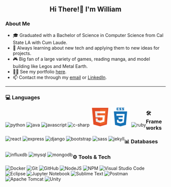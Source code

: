 <div align="center">
  <h2>Hi There!👋 I'm William</h2>
</div>

### About Me
- 🎓 Graduated with a Bachelor of Science in Computer Science from Cal State LA with Cum Laude.
- 📜 Always learning about new tech and applying them to new ideas for projects.
- 🎮 Big fan of a large variety of games, reading manga, and model building like Legos and Metal Earth.
- 👨‍💻 See my portfolio [here](https://willzerrs.github.io).
- 📫 Contact me through my [email](mailto:williamleung114@gmail.com) or [LinkedIn](https://www.linkedin.com/in/williamleung114/).

---
<!-- <img src="" alt="" width=60px height=60px> -->
### 💻 Languages
<div style="float:left;">
  <img src="https://user-images.githubusercontent.com/25181517/183423507-c056a6f9-1ba8-4312-a350-19bcbc5a8697.png" alt="python" width=60px height=60px>
  <img src="https://user-images.githubusercontent.com/25181517/117201156-9a724800-adec-11eb-9a9d-3cd0f67da4bc.png" alt="java" width=60px height=60px>
  <img src="https://user-images.githubusercontent.com/25181517/117447155-6a868a00-af3d-11eb-9cfe-245df15c9f3f.png" alt="javascript" width=60px height=60px>
  <img src="https://user-images.githubusercontent.com/25181517/121405384-444d7300-c95d-11eb-959f-913020d3bf90.png" alt="c-sharp" width=60px height=60px>
  <img src="https://github.com/devicons/devicon/blob/master/icons/html5/html5-original.svg" alt="html" width=60px height=60px>
  <img src="https://github.com/devicons/devicon/blob/master/icons/css3/css3-plain-wordmark.svg" alt="css" width=60px height=60px>
  <img src="https://user-images.githubusercontent.com/25181517/192603745-7d34df9e-7756-4756-a539-6a61badf7a80.png" alt="ruby" width=60px height=60px>
</div>

### 🛠️ Frameworks
<div style="float:left;">
  <img src="https://user-images.githubusercontent.com/25181517/183897015-94a058a6-b86e-4e42-a37f-bf92061753e5.png" alt="react" width=60px height=60px>
  <img src="https://user-images.githubusercontent.com/25181517/183859966-a3462d8d-1bc7-4880-b353-e2cbed900ed6.png" alt="express" width=60px height=60px>
  <img src="https://github.com/marwin1991/profile-technology-icons/assets/62091613/9bf5650b-e534-4eae-8a26-8379d076f3b4" alt="django" width=60px height=60px>
  <img src="https://user-images.githubusercontent.com/25181517/183898054-b3d693d4-dafb-4808-a509-bab54cf5de34.png" alt="bootstrap" width=60px height=60px>
  <img src="https://user-images.githubusercontent.com/25181517/192158956-48192682-23d5-4bfc-9dfb-6511ade346bc.png" alt="sass" width=60px height=60px>
  <img src="https://miro.medium.com/v2/resize:fit:600/1*ThcllHZuDgpCMUCjYLqQag.png" alt="jekyll" width=auto height=60px>
</div>

### 📊 Databases
<div style="float:left;">
  <img src="https://static-00.iconduck.com/assets.00/influxdb-icon-252x256-lkngj47t.png" alt="influxdb" width=60px height=60px>
  <img src="https://user-images.githubusercontent.com/25181517/183896128-ec99105a-ec1a-4d85-b08b-1aa1620b2046.png" alt="mysql" width=60px height=60px>
  <img src="https://user-images.githubusercontent.com/25181517/182884177-d48a8579-2cd0-447a-b9a6-ffc7cb02560e.png" alt="mongodb" width=60px height=60px>
</div>

### ⚙️ Tools & Tech
![Docker](https://img.shields.io/badge/docker-%230db7ed.svg?style=for-the-badge&logo=docker&logoColor=white)
![Git](https://img.shields.io/badge/git-%23F05033.svg?style=for-the-badge&logo=git&logoColor=white)
![GitHub](https://img.shields.io/badge/github-%23121011.svg?style=for-the-badge&logo=github&logoColor=white)
![NodeJS](https://img.shields.io/badge/node.js-6DA55F?style=for-the-badge&logo=node.js&logoColor=white)
![NPM](https://img.shields.io/badge/NPM-%23CB3837.svg?style=for-the-badge&logo=npm&logoColor=white)
![Visual Studio Code](https://img.shields.io/badge/Visual%20Studio%20Code-0078d7.svg?style=for-the-badge&logo=visual-studio-code&logoColor=white)
![Eclipse](https://img.shields.io/badge/Eclipse-FE7A16.svg?style=for-the-badge&logo=Eclipse&logoColor=white)
![Jupyter Notebook](https://img.shields.io/badge/jupyter-%23FA0F00.svg?style=for-the-badge&logo=jupyter&logoColor=white)
![Sublime Text](https://img.shields.io/badge/sublime_text-%23575757.svg?style=for-the-badge&logo=sublime-text&logoColor=important)
![Postman](https://img.shields.io/badge/Postman-FF6C37?style=for-the-badge&logo=postman&logoColor=white)
![Apache Tomcat](https://img.shields.io/badge/apache%20tomcat-%23F8DC75.svg?style=for-the-badge&logo=apache-tomcat&logoColor=black)
![Unity](https://img.shields.io/badge/unity-%23000000.svg?style=for-the-badge&logo=unity&logoColor=white)

